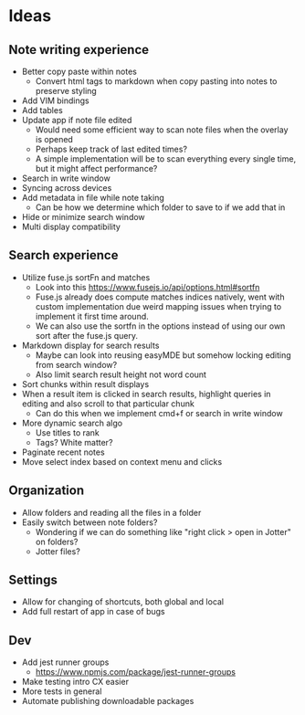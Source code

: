 # Ideas

## Note writing experience

- Better copy paste within notes
  - Convert html tags to markdown when copy pasting into notes to preserve styling
- Add VIM bindings
- Add tables
- Update app if note file edited
  - Would need some efficient way to scan note files when the overlay is opened
  - Perhaps keep track of last edited times?
  - A simple implementation will be to scan everything every single time, but it might affect performance?
- Search in write window
- Syncing across devices
- Add metadata in file while note taking
  - Can be how we determine which folder to save to if we add that in
- Hide or minimize search window
- Multi display compatibility

## Search experience

- Utilize fuse.js sortFn and matches
  - Look into this https://www.fusejs.io/api/options.html#sortfn
  - Fuse.js already does compute matches indices natively, went with custom implementation due weird mapping issues when trying to implement it first time around.
  - We can also use the sortfn in the options instead of using our own sort after the fuse.js query.
- Markdown display for search results
  - Maybe can look into reusing easyMDE but somehow locking editing from search window?
  - Also limit search result height not word count
- Sort chunks within result displays
- When a result item is clicked in search results, highlight queries in editing and also scroll to that particular chunk
  - Can do this when we implement cmd+f or search in write window
- More dynamic search algo
  - Use titles to rank
  - Tags? White matter?
- Paginate recent notes
- Move select index based on context menu and clicks

## Organization

- Allow folders and reading all the files in a folder
- Easily switch between note folders?
  - Wondering if we can do something like "right click > open in Jotter" on folders?
  - Jotter files?

## Settings

- Allow for changing of shortcuts, both global and local
- Add full restart of app in case of bugs

## Dev

- Add jest runner groups
  - https://www.npmjs.com/package/jest-runner-groups
- Make testing intro CX easier
- More tests in general
- Automate publishing downloadable packages
